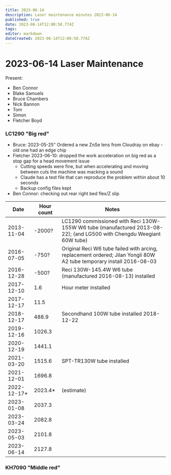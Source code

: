 ```yaml
---
title: 2023-06-14
description: Laser maintenance minutes 2023-06-14
published: true
date: 2023-06-14T12:00:50.774Z
tags: 
editor: markdown
dateCreated: 2023-06-14T12:00:50.774Z
---
```


# 2023-06-14 Laser Maintenance

Present:
* Ben Connor
* Blake Samuels
* Bruce Chambers
* Nick Bannon
* Tom
* Simon
* Fletcher Boyd

### LC1290 "Big red"
* Bruce: 2023-05-25" Ordered a new ZnSe lens from Cloudray on ebay - old one had an edge chip
* Fletcher 2023-06-10: dropped the work acceleration on big red as a stop gap for a head movement issue
  * Cutting speeds were fine, but when accelerating and moving between cuts the machine was macking a sound
  * Claude has a test file that can reproduce the problem within about 10 seconds
  * Backup config files kept
* Ben Connor: checking out rear right bed flex/Z slip

| Date       | Hour count | Notes |
|------------|------------|-----------------------------------------------------------------------------------------------------------------------|
| 2013-11-04 | -2000?     | LC1290 commissioned with Reci 130W-155W W6 tube (manufactured 2013-08-22); (and LG500 with Chengdu Weegiant 60W tube) |
| 2016-07-05 | -750?      | Original Reci W6 tube failed with arcing, replacement ordered; Jilan Yongli 80W A2 tube temporary install 2016-08-03  |
| 2016-12-28 | -500?      | Reci 130W-145.4W W6 tube (manufactured 2016-08-13) installed |
| 2017-12-10 | 1.6        | Hour meter installed |
| 2017-12-17 | 11.5       | |
| 2018-12-17 | 488.9      | Secondhand 100W tube installed 2018-12-22 |
| 2019-12-16 | 1026.3     | |
| 2020-12-19 | 1441.1     | |
| 2021-03-20 | 1515.6     | SPT-TR130W tube installed |
| 2021-12-01 | 1696.8     | |
| 2022-12-17* | 2023.4*   | (estimate) |
| 2023-01-08 | 2037.3     | |
| 2023-03-24 | 2082.8     | |
| 2023-05-03 | 2101.8     | |
| 2023-06-14 | 2127.8     | |

### KH7090 "Middle red"